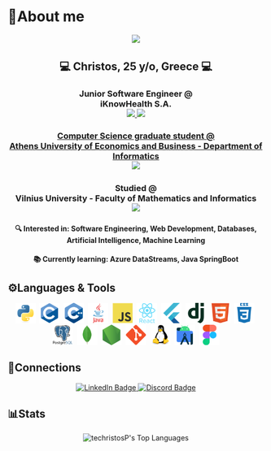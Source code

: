 # 📝About me

<div align="center" id="header">
  <img src="https://media.giphy.com/media/KGhpQ5NMoWKQurlHwI/giphy.gif" width="100"/>
</div>

<div align="center">
  <h2>💻 Christos, 25 y/o, Greece 💻</h2>
  <h3> Junior Software Engineer @ <br>iKnowHealth S.A.</br>
    <a href="https://www.iknowhow.com/" target="_blank">
      <img src="https://img.shields.io/badge/iKnowHow-FFA500">
    </a>
    <a href="https://gr.linkedin.com/company/ikhealth">
      <img src="https://img.shields.io/badge/iKnowHealth-LinkedIn-005F6A"
    </a>
  </h3>
    
  <h3> Computer Science graduate student @ <br>Athens University of Economics and Business - Department of Informatics</br>
    <a href="https://www.dept.aueb.gr/en/cs" target="_blank">
      <img src="https://img.shields.io/badge/AUEB-computer%20science-blue">
    </a>
  </h3>

  <h3> Studied @ <br>Vilnius University - Faculty of Mathematics and Informatics</br>
  <a href="https://mif.vu.lt/lt3/en/" target="_blank">
    <img src="https://img.shields.io/badge/VU-computer%20science-red">
  </a>
  </h3>
  
</div>

<div align="center">
 <h4> 🔍 Interested in: Software Engineering, Web Development, Databases, Artificial Intelligence, Machine Learning </h4>
 <h4> 📚 Currently learning: Azure DataStreams, Java SpringBoot </h4>
</div>

## ⚙️Languages & Tools

<div align="center">
  <img src="https://github.com/devicons/devicon/blob/master/icons/python/python-original.svg" title="Python" alt="Python" width="40" height="40"/>&nbsp;
  <img src="https://github.com/devicons/devicon/blob/master/icons/c/c-original.svg" title="C" alt="C" width="40" height="40"/>&nbsp;
  <img src="https://github.com/devicons/devicon/blob/master/icons/cplusplus/cplusplus-original.svg" title="C++" alt="C++" width="40" height="40"/>&nbsp;
  <img src="https://github.com/devicons/devicon/blob/master/icons/java/java-original-wordmark.svg" title="Java" alt="Java" width="40" height="40"/>&nbsp;
  <img src="https://github.com/devicons/devicon/blob/master/icons/javascript/javascript-original.svg" title="JavaScript" alt="JavaScript" width="40" height="40"/>&nbsp;
  <img src="https://github.com/devicons/devicon/blob/master/icons/react/react-original-wordmark.svg" title="React" alt="React" width="40" height="40"/>&nbsp;
  <img src="https://github.com/devicons/devicon/blob/master/icons/flutter/flutter-original.svg" title="Flutter" alt="Flutter" width="40" height="40"/>&nbsp;
  <img src="https://github.com/devicons/devicon/blob/master/icons/django/django-plain.svg" title="Django" alt="Django" width="40" height="40"/>&nbsp;
  <img src="https://github.com/devicons/devicon/blob/master/icons/html5/html5-original.svg" title="HTML5" alt="HTML" width="40" height="40"/>&nbsp;
  <img src="https://github.com/devicons/devicon/blob/master/icons/css3/css3-plain-wordmark.svg" title="CSS3" alt="CSS" width="40" height="40"/>&nbsp;
  <img src="https://github.com/devicons/devicon/blob/master/icons/postgresql/postgresql-original-wordmark.svg" title="PostgreSQL" alt="PostgreSQL" width="40" height="40"/>&nbsp;
  <img src="https://github.com/devicons/devicon/blob/master/icons/mongodb/mongodb-original.svg" title="MongoDB" alt="MongoDB" width="40" height="40"/>&nbsp;
  <img src="https://github.com/devicons/devicon/blob/master/icons/nodejs/nodejs-original.svg" title="NodeJS" alt="NodeJS" width="40" height="40"/>&nbsp;
  <img src="https://github.com/devicons/devicon/blob/master/icons/git/git-original.svg" title="Git" alt="Git" width="40" height="40"/>&nbsp;
  <img src="https://github.com/devicons/devicon/blob/master/icons/linux/linux-original.svg" title="Linux" alt="Linux" width="40" height="40"/>&nbsp;
  <img src="https://github.com/devicons/devicon/blob/master/icons/androidstudio/androidstudio-original.svg" title="Android Studio" alt="Android Studio" width="40" height="40"/>&nbsp;
  <img src="https://github.com/devicons/devicon/blob/master/icons/figma/figma-original.svg" title="Figma" alt="Figma" width="40" height="40"/>
</div>



## 💬Connections

<div align="center" id="badges">
  <a href="https://www.linkedin.com/in/christos-patrinopoulos/" target="_blank">
    <img src="https://img.shields.io/badge/LinkedIn-blue?style=for-the-badge&logo=linkedin&logoColor=white" alt="LinkedIn Badge"/>
  </a>
  <a href="https://discordapp.com/users/181007449224904704" target="_blank">
    <img src="https://img.shields.io/badge/Discord-7289DA?style=for-the-badge&logo=discord&logoColor=white" alt="Discord Badge">
  </a>
</div>


## 📊Stats
<div align="center">
  <!-- ![techristosP's Top Languages](https://github-readme-stats.vercel.app/api/top-langs/?username=techristosP&theme=gruvbox&show_icons=true&hide_border=false&layout=compact) -->
  <img src="https://github-readme-stats.vercel.app/api/top-langs/?username=techristosP&theme=gruvbox&show_icons=true&hide_border=false&layout=compact" alt="techristosP's Top Languages"/>
</div>


